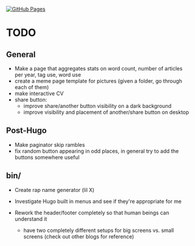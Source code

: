 [![GitHub Pages](https://github.com/strategineer/personal-website/actions/workflows/main.yml/badge.svg)](https://github.com/strategineer/personal-website/actions/workflows/main.yml)

# TODO

## General
- Make a page that aggregates stats on word count, number of articles per year, tag use, word use
- create a meme page template for pictures (given a folder, go through each of them)
- make interactive CV
- share button:
    - improve share/another button visibility on a dark background
    - improve visibility and placement of another/share button on desktop

## Post-Hugo
- Make paginator skip rambles
- fix random button appearing in odd places, in general try to add the buttons somewhere useful

## bin/
- Create rap name generator (lil X)

- Investigate Hugo built in menus and see if they're appropriate for me
- Rework the header/footer completely so that human beings can understand it
  - have two completely different setups for big screens vs. small screens (check out other blogs for reference)
